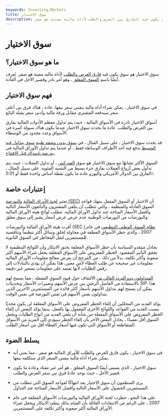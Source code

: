 ```yaml
---
keywords: Investing,Markets
title: سوق الاختيار
description: سوق الاختيار هو سوق يكون فيه الفارق بين العرض والطلب لأداة مالية معينة هو صفر.
---
```


# سوق الاختيار
## ما هو سوق الاختيار؟

سوق الاختيار هو سوق يكون فيه [فارق العرض والطلب](/bid-askspread) لأداة مالية معينة هو صفر. يُعرف أيضًا باسم [السوق المغلق](/lockedmarket) ، وهو أمر نادر وقصير الأجل في العادة.

## فهم سوق الاختيار

في سوق الاختيار ، يمكن شراء أداة مالية بنفس سعر بيعها. عادة ، هناك فرق بين أعلى سعر سيدفعه المشتري مقابل ورقة مالية وأدنى سعر يقبله البائع.

أسواق الاختيار نادرة في الأسواق المالية ، حيث يتم تداول معظم الأدوات المالية بفارق بين العرض والطلب. عادة ما يحدث سوق الاختيار عندما يكون هناك سيولة كبيرة في الأسواق وعدد محدود من الوسطاء.

قد يحدث سوق الاختيار ، على سبيل المثال ، في [سوق بدون وصفة طبية](/otc) [سوق يتداول فيه الوسيط](/brokered-market) يدفع فيه أحد الأطراف الوساطة فقط ، أو عندما يتم تداول الأوراق المالية في [بورصة ناسداك قبل الافتتاح.](/nasdaq)

السوق الأكثر تشابهًا مع سوق الاختيار هو سوق [الفوركس](/forex) ، أو تداول العملات ، حيث يتم تداول بعض أزواج العملات بفارق جزء بسيط من النسبة المئوية. على سبيل المثال ، الفارق بين الدولار الأمريكي واليورو عادة ما يكون نقطة أساس واحدة فقط أو 0.01٪.

## إعتبارات خاصة

تعتبر [لجنة الأوراق المالية](/sec) [والبورصة (SEC)](/sec) أن الاختيار أو السوق المقفل ينتهك قواعد السوق العادلة والمنظمة ، والتي تتطلب أن يتلقى المشترون والبائعون الأسعار التالية وأفضل الأسعار المتاحة عند تداول الأوراق المالية. تتطلب لوائح هيئة الأوراق المالية والبورصات من البورصات الوطنية عدم عرض عرض أسعار يشير إلى سوق مغلق.

أقرت هيئة الأوراق المالية والبورصات (SEC [) نظام السوق الوطني التنظيمي](/regulation-nms) في عام 2007 ، والذي حظر الأسواق المغلقة في محاولة لخلق وسائل أكثر تنظيماً وتنافسية للمستثمرين لنقل المخاطر في السوق الثانوية.

يجادل منتقدو السياسة بأن حظر الأسواق المغلقة يخنق الابتكار وأن اللوائح التنظيمية لا تحقق التأثير المقصود. الحظر المفروض على الأسواق المغلقة يجعل شراء الأسهم أكثر صعوبة وأكثر تكلفة. بدلاً من ذلك ، من المرجح أن يعرض معالج معلومات الأوراق المالية معلومات غير صحيحة عن طلب العطاء لأمن معين. هذا يمكن أن يؤدي بالتبادلات إلى رفض الطلبات لأنها تعتمد على معلومات تسعير غير دقيقة.

[المتداولون ذوو التردد العالي من](/high-frequency-trading) الالتفاف حول قيود السوق المقفلة ، مما يسمح لهم بالاستفادة من الفاصل الزمني بين عرض الأسهم وتغييرات الأسعار وتحديثات SIP. هذا يمكن أن يسمح لهم بتداول الأسهم بأسعار أكثر فائدة من المستثمرين الآخرين الذين يتداولون نفس الأسهم في نفس البورصة في نفس الوقت.

يؤكد العديد من المحللين أن إلغاء الحظر المفروض على الأسواق المغلقة لن يكون مجديًا بسبب العديد من القواعد واللوائح الأخرى المعمول بها بالفعل. بينما يؤكد البعض أن إلغاء الحظر المفروض على الأسواق المقفلة من شأنه أن يلغي العديد من أنواع الطلبات ويجعل السوق أقل تعقيدًا ، يجادل البعض الآخر بأن إلغاء الحظر سيؤدي إلى المزيد من الأسواق المتقاطعة أو الأسواق التي تكون فيها أسعار العطاء أقل من أسعار الطلب.

## يسلط الضوء

- في سوق الاختيار ، يكون فارق العرض والطلب للأوراق المالية هو صفر ، مما يعني أنه يمكن شراء أداة مالية بنفس السعر الذي ستكلفه بيعها.

- سوق الاختيار ، الذي يسمى أيضًا السوق المغلق ، هو أمر غير معتاد وعادة ما يكون قصير الأجل ، حيث يوجد عادةً فرق بين سعر العرض والطلب.

- يرى المنظمون أن سوق الاختيار يعد انتهاكًا لقواعد السوق التي تتطلب من المستثمرين الحصول على الأسعار التالية وأفضل الأسعار المتاحة عند التداول.

- على هذا النحو ، حظرت لجنة الأوراق المالية والبورصات الأسواق المغلقة في عام 2007 ، على الرغم من الانتقادات القائلة بأن القيام بذلك يبطئ الابتكار ويجعل شراء الأوراق المالية أكثر صعوبة وأكثر تكلفة على المستثمرين.

